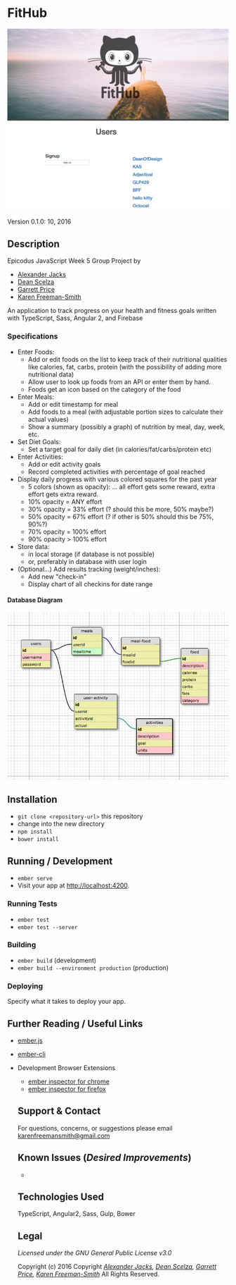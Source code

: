 # FitHub
![screenshot of project running](screenshot.png)

Version 0.1.0: 10, 2016

## Description
Epicodus JavaScript Week 5 Group Project by
* [Alexander Jacks](https://github.com/Adjectival)
* [Dean Scelza](https://github.com/d34n5)
* [Garrett Price](https://github.com/GarrettLeePrice)
* [Karen Freeman-Smith](https://github.com/karenfreemansmith)

An application to track progress on your health and fitness goals written with TypeScript, Sass, Angular 2, and Firebase

### Specifications
* Enter Foods:
  * Add or edit foods on the list to keep track of their nutritional qualities like calories, fat, carbs, protein (with the possibility of adding more nutritional data)
  * Allow user to look up foods from an API or enter them by hand.
  * Foods get an icon based on the category of the food
* Enter Meals:
  * Add or edit timestamp for meal
  * Add foods to a meal (with adjustable portion sizes to calculate their actual values)
  * Show a summary (possibly a graph) of nutrition by meal, day, week, etc.
* Set Diet Goals:
  * Set a target goal for daily diet (in calories/fat/carbs/protein etc)
* Enter Activities:
  * Add or edit activity goals
  * Record completed activities with percentage of goal reached
* Display daily progress with various colored squares for the past year
  * 5 colors (shown as opacity): ... all effort gets some reward, extra effort gets extra reward.
  * 10% opacity = ANY effort
  * 30% opacity = 33% effort (? should this be more, 50% maybe?)
  * 50% opacity = 67% effort (? if other is 50% should this be 75%, 90%?)
  * 70% opacity = 100% effort
  * 90% opacity > 100% effort
* Store data:
  * in local storage (if database is not possible)
  * or, preferably in database with user login
* (Optional...) Add results tracking (weight/inches):
  * Add new "check-in"
  * Display chart of all checkins for date range

#### Database Diagram
![database diagram](database.png)



## Installation

* `git clone <repository-url>` this repository
* change into the new directory
* `npm install`
* `bower install`

## Running / Development

* `ember serve`
* Visit your app at [http://localhost:4200](http://localhost:4200).

### Running Tests

* `ember test`
* `ember test --server`

### Building

* `ember build` (development)
* `ember build --environment production` (production)

### Deploying

Specify what it takes to deploy your app.

## Further Reading / Useful Links

* [ember.js](http://emberjs.com/)
* [ember-cli](http://ember-cli.com/)
* Development Browser Extensions
  * [ember inspector for chrome](https://chrome.google.com/webstore/detail/ember-inspector/bmdblncegkenkacieihfhpjfppoconhi)
  * [ember inspector for firefox](https://addons.mozilla.org/en-US/firefox/addon/ember-inspector/)

  ## Support & Contact
  For questions, concerns, or suggestions please email karenfreemansmith@gmail.com

  ## Known Issues (*Desired Improvements*)
  *

  ## Technologies Used
  TypeScript, Angular2, Sass, Gulp, Bower

  ## Legal
  *Licensed under the GNU General Public License v3.0*

  Copyright (c) 2016 Copyright _[Alexander Jacks](https://github.com/Adjectival), [Dean Scelza](https://github.com/d34n5), [Garrett Price](https://github.com/GarrettLeePrice), [Karen Freeman-Smith](https://github.com/karenfreemansmith)_ All Rights Reserved.

